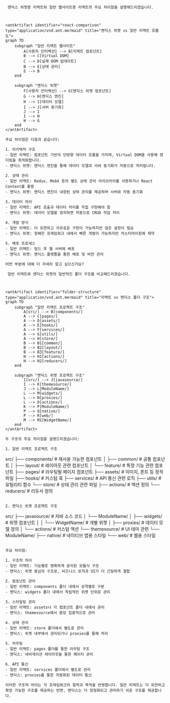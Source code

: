 ```
 멘딕스 위젯용 리액트와 일반 웹사이트용 리액트의 주요 차이점을 설명해드리겠습니다.



<antArtifact identifier="react-comparison" type="application/vnd.ant.mermaid" title="멘딕스 위젯 vs 일반 리액트 흐름도">
graph TD
    subgraph "일반 리액트 웹사이트"
        A[사용자 인터랙션] --> B[리액트 컴포넌트]
        B --> C[Virtual DOM]
        C --> D[실제 DOM 업데이트]
        B --> E[상태 관리]
        E --> B
    end

    subgraph "멘딕스 위젯"
        F[사용자 인터랙션] --> G[멘딕스 위젯 컴포넌트]
        G --> H[멘딕스 엔진]
        H --> I[데이터 모델]
        I --> J[서버 동기화]
        J --> I
        I --> H
        H --> G
    end
</antArtifact>

주요 차이점은 다음과 같습니다:

1. 아키텍처 구조
- 일반 리액트: 컴포넌트 기반의 단방향 데이터 흐름을 가지며, Virtual DOM을 사용해 렌더링을 최적화합니다.
- 멘딕스 위젯: 멘딕스 엔진을 통해 데이터 모델과 서버 동기화가 자동으로 처리됩니다.

2. 상태 관리
- 일반 리액트: Redux, MobX 등의 별도 상태 관리 라이브러리를 사용하거나 React Context를 활용
- 멘딕스 위젯: 멘딕스 엔진이 내장된 상태 관리를 제공하며 서버와 자동 동기화

3. 데이터 처리
- 일반 리액트: API 호출과 데이터 처리를 직접 구현해야 함
- 멘딕스 위젯: 데이터 모델을 정의하면 자동으로 CRUD 작업 처리

4. 개발 방식
- 일반 리액트: 더 유연하고 자유로운 구현이 가능하지만 많은 설정이 필요
- 멘딕스 위젯: 정해진 프레임워크 내에서 빠른 개발이 가능하지만 커스터마이징에 제약

5. 배포 프로세스
- 일반 리액트: 빌드 후 웹 서버에 배포
- 멘딕스 위젯: 멘딕스 플랫폼을 통한 배포 및 버전 관리

어떤 부분에 대해 더 자세히 알고 싶으신가요?
```







```
 일반 리액트와 멘딕스 위젯의 일반적인 폴더 구조를 비교해드리겠습니다.



<antArtifact identifier="folder-structure" type="application/vnd.ant.mermaid" title="리액트 vs 멘딕스 폴더 구조">
graph TD
    subgraph "일반 리액트 프로젝트 구조"
        A[src/] --> B[components/]
        A --> C[pages/]
        A --> D[assets/]
        A --> E[hooks/]
        A --> F[services/]
        A --> G[utils/]
        A --> H[store/]
        B --> B1[common/]
        B --> B2[layout/]
        B --> B3[feature/]
        H --> H1[actions/]
        H --> H2[reducers/]
    end

    subgraph "멘딕스 위젯 프로젝트 구조"
        I[src/] --> J[javasource/]
        I --> K[themesource/]
        J --> L[ModuleName/]
        L --> M[widgets/]
        L --> N[proxies/]
        L --> O[actions/]
        K --> P[ModuleName/]
        P --> Q[native/]
        P --> R[web/]
        M --> M1[WidgetName/]
    end
</antArtifact>

두 구조의 주요 차이점을 설명드리겠습니다:

1. 일반 리액트 프로젝트 구조
```
src/
├── components/        # 재사용 가능한 컴포넌트
│   ├── common/       # 공통 컴포넌트
│   ├── layout/       # 레이아웃 관련 컴포넌트
│   └── feature/      # 특정 기능 관련 컴포넌트
├── pages/            # 라우팅될 페이지 컴포넌트
├── assets/           # 이미지, 폰트 등 정적 파일
├── hooks/            # 커스텀 훅
├── services/         # API 통신 관련 로직
├── utils/            # 유틸리티 함수
└── store/            # 상태 관리 관련 파일
    ├── actions/      # 액션 정의
    └── reducers/     # 리듀서 정의
```

2. 멘딕스 위젯 프로젝트 구조
```
src/
├── javasource/                  # 자바 소스 코드
│   └── ModuleName/
│       ├── widgets/            # 위젯 컴포넌트
│       │   └── WidgetName/     # 개별 위젯
│       ├── proxies/            # 데이터 모델 정의
│       └── actions/            # 커스텀 액션
└── themesource/                # UI 테마 관련
    └── ModuleName/
        ├── native/             # 네이티브 앱용 스타일
        └── web/               # 웹용 스타일
```

주요 차이점:

1. 구조적 차이
- 일반 리액트: 기능별로 명확하게 분리된 모듈식 구조
- 멘딕스: 위젯 중심의 구조로, 비즈니스 로직과 UI가 더 긴밀하게 결합

2. 컴포넌트 관리
- 일반 리액트: components 폴더 내에서 성격별로 구분
- 멘딕스: widgets 폴더 내에서 독립적인 위젯 단위로 관리

3. 스타일링 관리
- 일반 리액트: assets나 각 컴포넌트 폴더 내에서 관리
- 멘딕스: themesource에서 중앙 집중적으로 관리

4. 상태 관리
- 일반 리액트: store 폴더에서 별도로 관리
- 멘딕스: 위젯 내부에서 관리되거나 proxies를 통해 처리

5. 라우팅
- 일반 리액트: pages 폴더를 통한 라우팅 구조
- 멘딕스: 네비게이션 레이아웃을 통한 페이지 관리

6. API 통신
- 일반 리액트: services 폴더에서 별도로 관리
- 멘딕스: proxies를 통한 자동화된 데이터 통신

이러한 구조적 차이는 각 프레임워크의 철학과 목적을 반영합니다. 일반 리액트는 더 유연하고 확장 가능한 구조를 제공하는 반면, 멘딕스는 더 정형화되고 관리하기 쉬운 구조를 제공합니다.
```

